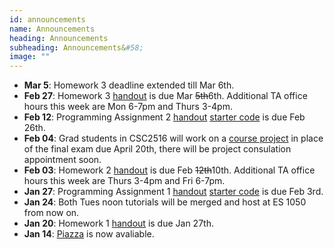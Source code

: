 ```yaml
---
id: announcements
name: Announcements
heading: Announcements
subheading: Announcements&#58;
image: ""
---
```


 - **Mar 5**: Homework 3 deadline extended till Mar 6th. 
 - **Feb 27**: Homework 3 [handout](/assets/misc/HW03.pdf) is due Mar ~~5th~~6th. Additional TA office hours this week are Mon 6-7pm and Thurs 3-4pm.
 - **Feb 12**: Programming Assignment 2 [handout](/assets/misc/PA02.pdf) [starter code](https://colab.research.google.com/drive/11sH_zV08QvCAYrGDv83lI9-5mnmln3SV#scrollTo=JyzOT64xkqy6) is due Feb 26th.
 - **Feb 04**: Grad students in CSC2516 will work on a [course project](/assets/misc/project_handout.pdf) in place of the final exam due April 20th, there will be project consulation appointment soon.
 - **Feb 03**: Homework 2 [handout](/assets/misc/HW02.pdf) is due Feb ~~12th~~10th. Additional TA office hours this week are Thurs 3-4pm and Fri 6-7pm.
 - **Jan 27**: Programming Assignment 1 [handout](/assets/misc/PA01.pdf) [starter code](/assets/misc/a1-code.zip) is due Feb 3rd.
 - **Jan 24**: Both Tues noon tutorials will be merged and host at ES 1050 from now on.
 - **Jan 20**: Homework 1 [handout](/assets/misc/HW01.pdf) is due Jan 27th.
 - **Jan 14**: [Piazza](http://piazza.com/utoronto.ca/winter2020/csc4132516) is now avaliable.

